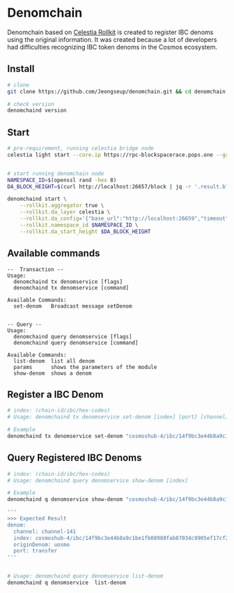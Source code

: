 # Denomchain
Denomchain based on [Celestia Rollkit](https://rollkit.dev/docs/tutorials/building-and-deploying-a-rollup/) is created to register IBC denoms using the original information. It was created because a lot of developers had difficulties recognizing IBC token denoms in the Cosmos ecosystem.

## Install

```bash
# clone
git clone https://github.com/Jeongseup/denomchain.git && cd denomchain && git checkout v0.1.0 && make install

# check version
denomchaind version
```

## Start
```bash
# pre-requirement, running celestia bridge node
celestia light start --core.ip https://rpc-blockspacerace.pops.one --gateway --gateway.addr 127.0.0.1 --gateway.port 26659 --p2p.network blockspacerace


# start running denomchain node
NAMESPACE_ID=$(openssl rand -hex 8)
DA_BLOCK_HEIGHT=$(curl http://localhost:26657/block | jq -r '.result.block.header.height')

denomchaind start \
	--rollkit.aggregator true \
	--rollkit.da_layer celestia \
	--rollkit.da_config='{"base_url":"http://localhost:26659","timeout":60000000000,"fee":6000,"gas_limit":6000000}' \
	--rollkit.namespace_id $NAMESPACE_ID \
	--rollkit.da_start_height $DA_BLOCK_HEIGHT
```

## Available commands

```
--  Transaction --
Usage:
  denomchaind tx denomservice [flags]
  denomchaind tx denomservice [command]

Available Commands:
  set-denom   Broadcast message setDenom


-- Query --
Usage:
  denomchaind query denomservice [flags]
  denomchaind query denomservice [command]

Available Commands:
  list-denom  list all denom
  params      shows the parameters of the module
  show-denom  shows a denom
```


## Register a IBC Denom
```bash
# index: (chain-id/ibc/hex-codes)
# Usage: denomchaind tx denomservice set-denom [index] [port] [channel] [origin-denom]

# Example
denomchaind tx denomservice set-denom "cosmoshub-4/ibc/14f9bc3e44b8a9c1be1fb08980fab87034c9905ef17cf2f5008fc085218811cc" transfer channel-141 uosmo
```

## Query Registered IBC Denoms
```bash
# index: (chain-id/ibc/hex-codes)
# Usage: denomchaind query denomservice show-denom [index]

# Example
denomchaind q denomservice show-denom "cosmoshub-4/ibc/14f9bc3e44b8a9c1be1fb08980fab87034c9905ef17cf2f5008fc085218811cc"

'''  
>>> Expected Result
denom:
  channel: channel-141
  index: cosmoshub-4/ibc/14f9bc3e44b8a9c1be1fb08980fab87034c9905ef17cf2f5008fc085218811cc
  originDenom: uosmo
  port: transfer
'''


# Usage: denomchaind query denomservice list-denom
denomchaind q denomservice  list-denom
```